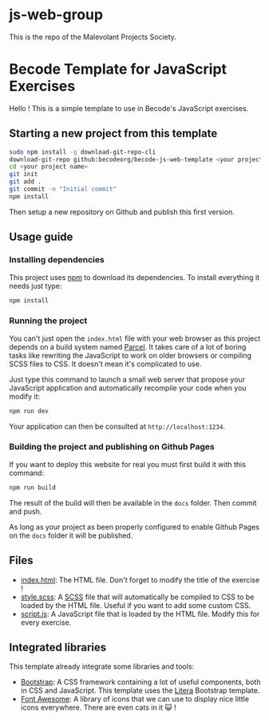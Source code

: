 
# js-web-group

This is the repo of the Malevolant Projects Society.

# Becode Template for JavaScript Exercises

Hello ! This is a simple template to use in Becode's JavaScript exercises.

## Starting a new project from this template

```bash
sudo npm install -g download-git-repo-cli
download-git-repo github:becodeorg/becode-js-web-template <your project name>
cd <your project name>
git init
git add .
git commit -m "Initial commit"
npm install
```

Then setup a new repository on Github and publish this first version.

## Usage guide

### Installing dependencies

This project uses [npm](https://www.npmjs.com/) to download its dependencies. To install everything it needs just type:

```bash
npm install
```

### Running the project

You can't just open the `index.html` file with your web browser as this project depends on a build system named [Parcel](https://parceljs.org/). It takes care of a lot of boring tasks like rewriting the JavaScript to work on older browsers or compiling SCSS files to CSS. It doesn't mean it's complicated to use.

Just type this command to launch a small web server that propose your JavaScript application and automatically recompile your code when you modify it:

```bash
npm run dev
```

Your application can then be consulted at `http://localhost:1234`.

### Building the project and publishing on Github Pages

If you want to deploy this website for real you must first build it with this command:

```bash
npm run build
```

The result of the build will then be available in the `docs` folder. Then commit and push.

As long as your project as been properly configured to enable Github Pages on the `docs` folder it will be published.

## Files

* [index.html](./index.html): The HTML file. Don't forget to modify the title of the exercise !
* [style.scss](./style.scss): A [SCSS](https://sass-lang.com/) file that will automatically be compiled to CSS to be loaded by the HTML file. Useful if you want to add some custom CSS.
* [script.js](./script.js): A JavaScript file that is loaded by the HTML file. Modify this for every exercise.

## Integrated libraries

This template already integrate some libraries and tools:

* [Bootstrap](https://getbootstrap.com/): A CSS framework containing a lot of useful components, both in CSS and JavaScript. This template uses the [Litera](https://bootswatch.com/litera/) Bootstrap template.
* [Font Awesome](https://fontawesome.com/): A library of icons that we can use to display nice little icons everywhere. There are even cats in it :smiley_cat: !
